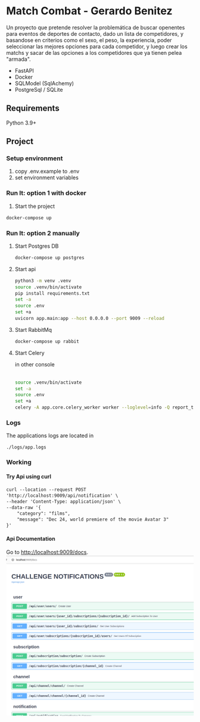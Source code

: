 # Match Combat - Gerardo Benitez
Un proyecto que pretende resolver la problemática de buscar openentes 
para eventos de deportes de contacto, dado un lista de competidores, 
y basandose en criterios como el sexo, el peso, la experiencia, poder seleccionar
las mejores opciones para cada competidor, y luego crear los matchs y sacar de las
opciones a los competidores que ya tienen pelea "armada".



* FastAPI
* Docker
* SQLModel (SqlAchemy)
* PostgreSql / SQLite

## Requirements

Python 3.9+

## Project

### Setup environment
1. copy .env.example to .env
2. set environment variables

### Run It: option 1 with docker

1. Start the project 

```sh
docker-compose up
```

### Run It: option 2 manually
1. Start Postgres DB
   ```sh
   docker-compose up postgres
   ```
2. Start api
   ```sh
   python3 -m venv .venv
   source .venv/bin/activate
   pip install requirements.txt
   set -a
   source .env
   set +a
   uvicorn app.main:app --host 0.0.0.0 --port 9009 --reload
   
   ```
3. Start RabbitMq
    ```sh
   docker-compose up rabbit
   ```
4. Start Celery

    in other console
   ```sh
   
   source .venv/bin/activate
   set -a
   source .env
   set +a
   celery -A app.core.celery_worker worker --loglevel=info -Q report_tabs
   
   ```

### Logs
The applications logs are located in 
```
./logs/app.logs
```

### Working

#### Try Api using curl
```
curl --location --request POST 'http://localhost:9009/api/notification' \
--header 'Content-Type: application/json' \
--data-raw '{
    "category": "films", 
    "message": "Dec 24, world premiere of the movie Avatar 3"
}'
```

#### Api Documentation
Go to [http://localhost:9009/docs](http://localhost:9009/docs).
![image info](./static/images/docs.png)


